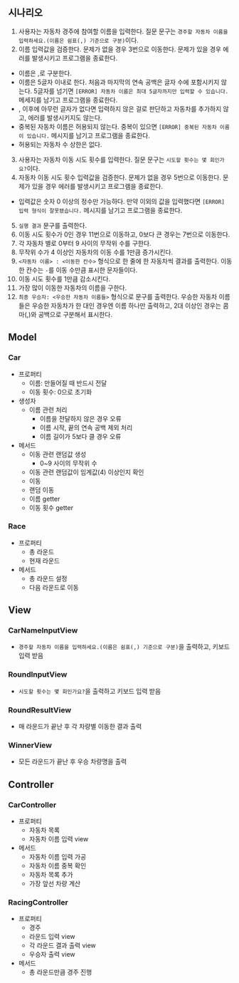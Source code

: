 ## 시나리오

1. 사용자는 자동차 경주에 참여할 이름을 입력한다. 질문 문구는 `경주할 자동차 이름을 입력하세요.(이름은 쉼표(,) 기준으로 구분)`이다.
2. 이름 입력값을 검증한다. 문제가 없을 경우 3번으로 이동한다. 문제가 있을 경우 에러를 발생시키고 프로그램을 종료한다.
  - 이름은 ,로 구분한다.
  - 이름은 5글자 이내로 한다. 처음과 마지막의 연속 공백은 글자 수에 포함시키지 않는다. 5글자를 넘기면 `[ERROR] 자동차 이름은 최대 5글자까지만 입력할 수 있습니다.` 메세지를 남기고 프로그램을 종료한다.
  - , 이후에 아무런 글자가 없다면 입력하지 않은 걸로 판단하고 자동차를 추가하지 않고, 에러를 발생시키지도 않는다.
  - 중복된 자동차 이름은 허용되지 않는다. 중복이 있으면 `[ERROR] 중복된 자동차 이름이 있습니다.` 메시지를 남기고 프로그램을 종료한다.
  - 허용되는 자동차 수 상한은 없다.
3. 사용자는 자동차 이동 시도 횟수를 입력한다. 질문 문구는 `시도할 횟수는 몇 회인가요?`이다.
4. 자동차 이동 시도 횟수 입력값을 검증한다. 문제가 없을 경우 5번으로 이동한다. 문제가 있을 경우 에러를 발생시키고 프로그램을 종료한다.
  - 입력값은 숫자 0 이상의 정수만 가능하다. 만약 이외의 값을 입력했다면 `[ERROR] 입력 형식이 잘못됐습니다.` 메시지를 남기고 프로그램을 종료한다.
5. `실행 결과` 문구를 출력한다.
6. 이동 시도 횟수가 0인 경우 11번으로 이동하고, 0보다 큰 경우는 7번으로 이동한다.
7. 각 자동차 별로 0부터 9 사이의 무작위 수를 구한다.
8. 무작위 수가 4 이상인 자동차의 이동 수를 1만큼 증가시킨다.
9. `<자동차 이름> : <이동한 칸수>` 형식으로 한 줄에 한 자동차씩 결과를 출력한다. 이동한 칸수는 `-`를 이동 수만큼 표시한 문자들이다.
10. 이동 시도 횟수를 1만큼 감소시킨다.
11. 가장 많이 이동한 자동차의 이름을 구한다.
12. `최종 우승자: <우승한 자동차 이름들>` 형식으로 문구를 출력한다. 우승한 자동차 이름들은 우승한 자동차가 한 대인 경우엔 이름 하나만 출력하고, 2대 이상인 경우는 콤마(,)와 공백으로 구분해서 표시한다.

## Model

### Car

- 프로퍼티
  - 이름: 만들어질 때 반드시 전달
  - 이동 횟수: 0으로 초기화
- 생성자
  - 이름 관련 처리
    - 이름을 전달하지 않은 경우 오류
    - 이름 시작, 끝의 연속 공백 제외 처리
    - 이름 길이가 5보다 클 경우 오류
- 메서드
  - 이동 관련 랜덤값 생성
    - 0~9 사이의 무작위 수
  - 이동 관련 랜덤값이 임계값(4) 이상인지 확인
  - 이동
  - 랜덤 이동
  - 이름 getter
  - 이동 횟수 getter

### Race

- 프로퍼티
  - 총 라운드
  - 현재 라운드
- 메서드
  - 총 라운드 설정
  - 다음 라운드로 이동

## View

### CarNameInputView

- `경주할 자동차 이름을 입력하세요.(이름은 쉼표(,) 기준으로 구분)`을 출력하고, 키보드 입력 받음

### RoundInputView

- `시도할 횟수는 몇 회인가요?`을 출력하고 키보드 입력 받음

### RoundResultView

- 매 라운드가 끝난 후 각 차량별 이동한 결과 출력

### WinnerView

- 모든 라운드가 끝난 후 우승 차량명을 출력

## Controller

### CarController

- 프로퍼티
  - 자동차 목록
  - 자동차 이름 입력 view
- 메서드
  - 자동차 이름 입력 가공
  - 자동차 이름 중복 확인
  - 자동차 목록 추가
  - 가장 앞선 차량 계산

### RacingController

- 프로퍼티
  - 경주
  - 라운드 입력 view
  - 각 라운드 결과 출력 view
  - 우승자 출력 view
- 메서드
  - 총 라운드만큼 경주 진행
